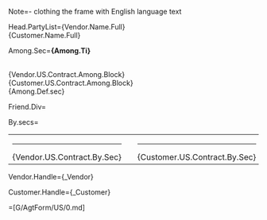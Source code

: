 Note=- clothing the frame with English language text

Head.PartyList={Vendor.Name.Full}<br>{Customer.Name.Full}

Among.Sec=<b>{Among.Ti}</b><br><br><ul type="none" style="padding-left: 0"><li>{Vendor.US.Contract.Among.Block}<br></li><li>{Customer.US.Contract.Among.Block}<br></li><li>{Among.Def.sec}</li></ul>

Friend.Div=</i>

By.secs=<table><tr><td valign="top" width="300px"><hr>{Vendor.US.Contract.By.Sec}</td><td width="100px"></td><td valign="top" width="300px"><hr>{Customer.US.Contract.By.Sec}</td></tr></table>

Vendor.Handle={_Vendor}

Customer.Handle={_Customer}

=[G/AgtForm/US/0.md]
